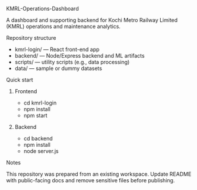 KMRL-Operations-Dashboard

A dashboard and supporting backend for Kochi Metro Railway Limited (KMRL) operations and maintenance analytics.

Repository structure

- kmrl-login/ — React front-end app
- backend/ — Node/Express backend and ML artifacts
- scripts/ — utility scripts (e.g., data processing)
- data/ — sample or dummy datasets

Quick start

1. Frontend
   - cd kmrl-login
   - npm install
   - npm start

2. Backend
   - cd backend
   - npm install
   - node server.js

Notes

This repository was prepared from an existing workspace. Update README with public-facing docs and remove sensitive files before publishing.